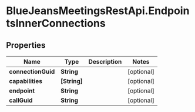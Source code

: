 # BlueJeansMeetingsRestApi.EndpointsInnerConnections

## Properties
Name | Type | Description | Notes
------------ | ------------- | ------------- | -------------
**connectionGuid** | **String** |  | [optional] 
**capabilities** | **[String]** |  | [optional] 
**endpoint** | **String** |  | [optional] 
**callGuid** | **String** |  | [optional] 


